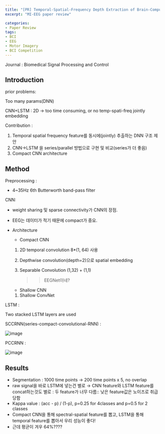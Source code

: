 ```yaml
---
title: "[PR] Temporal-Spatial-Frequency Depth Extraction of Brain-Computer Interface based on mental tasks"
excerpt: "MI-EEG paper review"

categories:
- Paper Review
tags:
- BCI
- EEG
- Motor Imagery
- BCI Competition
---
```


Journal : Biomedical Signal Processing and Control

## Introduction

prior problems:

Too many params(DNN)

CNN+LSTM : 2D → too time consuming, or no temp-spati-freq jointly embedding

Contribution : 

1. Temporal spatial frequency feature를 동시에(jointly) 추출하는 DNN 구조 제안
2. CNN→LSTM 을 series/parallel 방법으로 구현 및 비교(series가 더 좋음)
3. Compact CNN architecture



## Method

Preprocessing :

- 4~35Hz 6th Butterworth band-pass filter

CNN:

- weight sharing 및 sparse connectivity가 CNN의 장점.
- EEG는 데이터가 적기 때문에 compact가 중요.

- Architecture
    - Compact CNN
    1. 2D temporal convolution 8*(1, 64) 사용
    2. Depthwise convolution(depth=2)으로 spatial embedding
    3. Separable Convolution (1,32) + (1,1)

        >> EEGNet이네?

    - Shallow CNN
    1. Shallow ConvNet

LSTM :

Two stacked LSTM layers are used

SCCRNN(series-compact-convolutional-RNN) :

![image](https://user-images.githubusercontent.com/40979215/125023399-ceead480-e0b9-11eb-9255-134249ed2f90.png)

PCCRNN :

![image](https://user-images.githubusercontent.com/40979215/125023436-e2963b00-e0b9-11eb-960b-802540504ec9.png)



## Results

- Segmentation : 1000 time points → 200 time points x 5, no overlap
- raw signal을 바로 LSTM에 넣는건 별로 → CNN feature와 LSTM feature를 concat하는것도 별로 : 두 feature가 너무 다름:: 낮은 feature값은 노이즈로 취급당함
- Kappa value : (acc - p) / (1-p), p=0.25 for 4classes and p=0.5 for 2 classes
- Compact CNN을 통해 spectral-spatial feature를 뽑고, LSTM을 통해 temporal feature를 뽑아서 우리 성능이 좋다!
- 근데 평균이 겨우 64%????